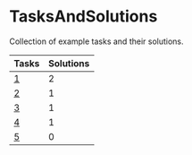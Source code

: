 # TasksAndSolutions
Collection of example tasks and their solutions.

| Tasks         | Solutions |
| ------------- | --------- |
| [1](1.md)     | 2         |
| [2](2.md)     | 1         |
| [3](3.md)     | 1         |
| [4](4.md)     | 1         |
| [5](5.md)     | 0         |